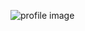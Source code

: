 ![profile image](https://avatars2.githubusercontent.com/u/15894912?s=400&u=c6481bb72db173a7246f031790861ddbf156e8ed&v=4)
